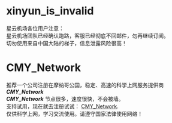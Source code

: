 # xinyun_is_invalid

星云机场各位用户注意：\
星云机场团队已经确认跑路，客服已经彻底不回邮件，勿再继续订阅。\
切勿使用来自中国大陆的梯子，信息泄露风险很高！

# CMY_Network
推荐一个公司注册在摩纳哥公国，稳定、高速的科学上网服务提供商 ___CMY_Network___\
___CMY_Network___ 节点很多，速度很快，不会被墙。\
支持试用，现在就去注册试试： [CMY_Network](https://www.gotomony.com/register?aff=OTRA4M).\
仅供科学上网，学习交流使用。请遵守国家法律使用网络！
